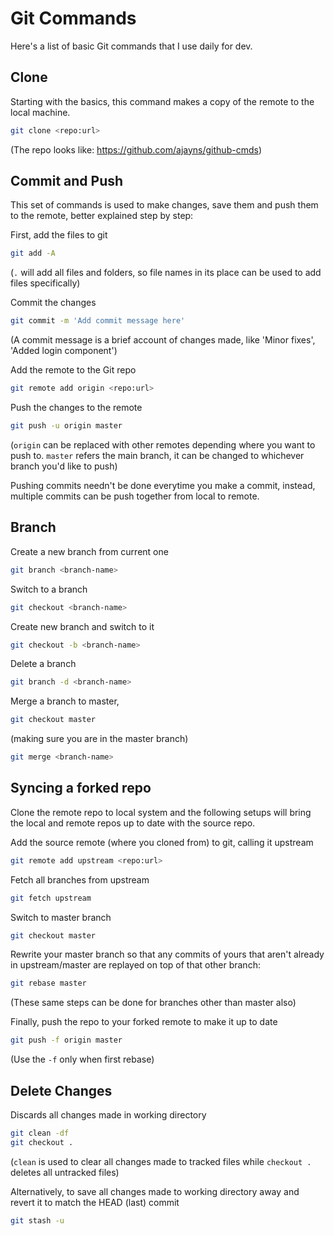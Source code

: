 
# Git Commands

Here's a list of basic Git commands that I use daily for dev. 

## Clone
Starting with the basics, this command makes a copy of the remote to the local machine.

```bash
git clone <repo:url>
```
(The repo looks like: https://github.com/ajayns/github-cmds)

## Commit and Push
This set of commands is used to make changes, save them and push them to the remote, better explained step by step:

First, add the files to git
```bash
git add -A
```
(`.` will add all files and folders, so file names in its place can be used to add files specifically)

Commit the changes
```bash
git commit -m 'Add commit message here'
```
(A commit message is a brief account of changes made, like 'Minor fixes', 'Added login component')

Add the remote to the Git repo
```bash
git remote add origin <repo:url>
```

Push the changes to the remote
```bash
git push -u origin master
```
(`origin` can be replaced with other remotes depending where you want to push to. `master` refers the main branch, it can be changed to whichever branch you'd like to push)

Pushing commits needn't be done everytime you make a commit, instead, multiple commits can be push together from local to remote.

## Branch

Create a new branch from current one
```bash
git branch <branch-name>
```

Switch to a branch
```bash
git checkout <branch-name>
```

Create new branch and switch to it
```bash
git checkout -b <branch-name>
```

Delete a branch
```bash
git branch -d <branch-name>
```

Merge a branch to master,
```bash
git checkout master
```
(making sure you are in the master branch)
```bash
git merge <branch-name>
```

## Syncing a forked repo
Clone the remote repo to local system and the following setups will bring the local and remote repos up to date with the source repo.

Add the source remote (where you cloned from) to git, calling it upstream
```bash
git remote add upstream <repo:url>
```

Fetch all branches from upstream
```bash
git fetch upstream
```

Switch to master branch
```bash
git checkout master
```

Rewrite your master branch so that any commits of yours that aren't already in upstream/master are replayed on top of that other branch: 
```bash
git rebase master
```
(These same steps can be done for branches other than master also)

Finally, push the repo to your forked remote to make it up to date
```bash
git push -f origin master
```
(Use the `-f` only when first rebase)


## Delete Changes
Discards all changes made in working directory
```bash
git clean -df
git checkout .
```
(`clean` is used to clear all changes made to tracked files while `checkout .` deletes all untracked files)

Alternatively, to save all changes made to working directory away and revert it to match the HEAD (last) commit
```bash
git stash -u
```

